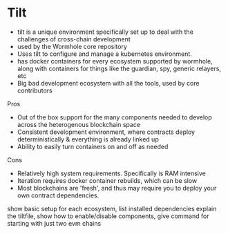 # Tilt

- tilt is a unique environment specifically set up to deal with the challenges of cross-chain development
- used by the Wormhole core repository
- Uses tilt to configure and manage a kubernetes environment.
- has docker containers for every ecosystem supported by wormhole, along with containers for things like the guardian, spy, generic relayers, etc
- Big bad development ecosystem with all the tools, used by core contributors

Pros

- Out of the box support for the many components needed to develop across the heterogenous blockchain space
- Consistent development environment, where contracts deploy deterministically & everything is already linked up
- Ability to easily turn containers on and off as needed

Cons

- Relatively high system requirements. Specifically is RAM intensive
- Iteration requires docker container rebuilds, which can be slow
- Most blockchains are 'fresh', and thus may require you to deploy your own contract dependencies.

show basic setup for each ecosystem, list installed dependencies
explain the tiltfile, show how to enable/disable components, give command for starting with just two evm chains
